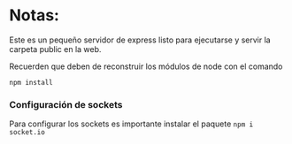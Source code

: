 # Notas:

Este es un pequeño servidor de express listo para ejecutarse y servir la carpeta public en la web.

Recuerden que deben de reconstruir los módulos de node con el comando

```
npm install
```

### Configuración de sockets
Para configurar los sockets es importante instalar el paquete
`npm i socket.io`

